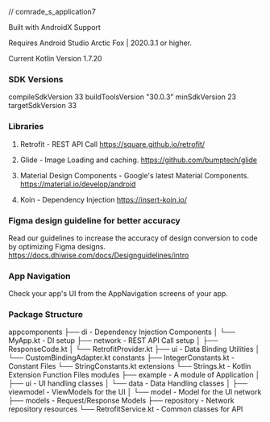 // comrade_s_application7

Built with AndroidX Support

Requires Android Studio Arctic Fox | 2020.3.1 or higher.

Current Kotlin Version 1.7.20

### SDK Versions
compileSdkVersion 33
buildToolsVersion "30.0.3"
minSdkVersion 23
targetSdkVersion 33

### Libraries

1. Retrofit - REST API Call
   https://square.github.io/retrofit/

2. Glide - Image Loading and caching.
   https://github.com/bumptech/glide

3. Material Design Components - Google's latest Material Components.
   https://material.io/develop/android

4. Koin - Dependency Injection
   https://insert-koin.io/

### Figma design guideline for better accuracy

Read our guidelines to increase the accuracy of design conversion to code by optimizing Figma designs.
https://docs.dhiwise.com/docs/Designguidelines/intro

### App Navigation

Check your app's UI from the AppNavigation screens of your app.

### Package Structure

appcomponents
├── di                        - Dependency Injection Components
│   └── MyApp.kt              - DI setup
├── network                   - REST API Call setup
│   ├── ResponseCode.kt
│   └── RetrofitProvider.kt
├── ui                        - Data Binding Utilities
│   └── CustomBindingAdapter.kt
constants
├── IntegerConstants.kt        - Constant Files
└── StringConstants.kt
extensions
└── Strings.kt                 - Kotlin Extension Function Files
modules
├── example                    - A module of Application
│   ├── ui                     - UI handling classes
│   └── data                   - Data Handling classes
│       ├── viewmodel          - ViewModels for the UI
│       └── model              - Model for the UI
network
├── models                     - Request/Response Models
├── repository                 - Network repository
resources
└── RetrofitService.kt         - Common classes for API
